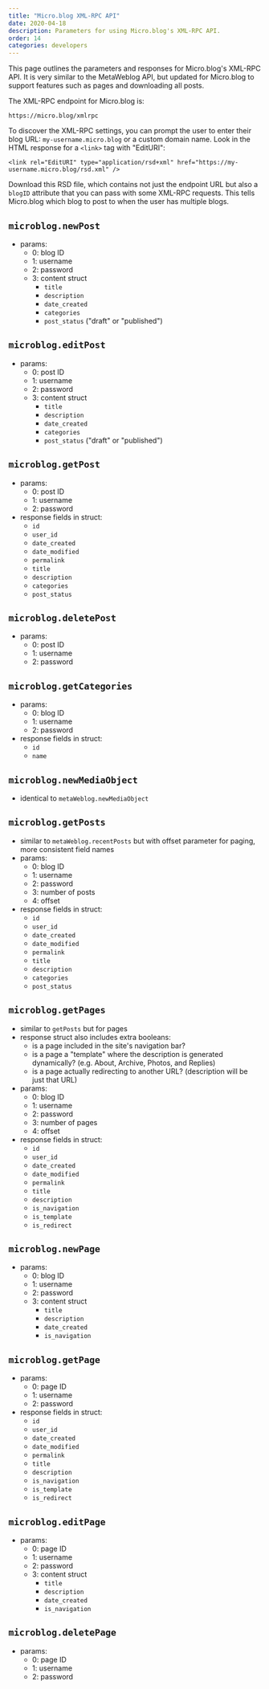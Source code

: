 ```yaml
---
title: "Micro.blog XML-RPC API"
date: 2020-04-18
description: Parameters for using Micro.blog's XML-RPC API.
order: 14
categories: developers
---
```


This page outlines the parameters and responses for Micro.blog's XML-RPC API. It is very similar to the MetaWeblog API, but updated for Micro.blog to support features such as pages and downloading all posts.

The XML-RPC endpoint for Micro.blog is:

`https://micro.blog/xmlrpc`

To discover the XML-RPC settings, you can prompt the user to enter their blog URL: `my-username.micro.blog` or a custom domain name. Look in the HTML response for a `<link>` tag with "EditURI":

`<link rel="EditURI" type="application/rsd+xml" href="https://my-username.micro.blog/rsd.xml" />`

Download this RSD file, which contains not just the endpoint URL but also a `blogID` attribute that you can pass with some XML-RPC requests. This tells Micro.blog which blog to post to when the user has multiple blogs.

## `microblog.newPost`

* params:
	* 0: blog ID
	* 1: username
	* 2: password
	* 3: content struct
		* `title`
		* `description`
		* `date_created`
		* `categories`
		* `post_status` ("draft" or "published")

## `microblog.editPost`

* params:
	* 0: post ID
	* 1: username
	* 2: password
	* 3: content struct
		* `title`
		* `description`
		* `date_created`
		* `categories`
		* `post_status` ("draft" or "published")

## `microblog.getPost`

* params:
	* 0: post ID
	* 1: username
	* 2: password
* response fields in struct:
	* `id`
	* `user_id`
	* `date_created`
	* `date_modified`
	* `permalink`
	* `title`
	* `description`
	* `categories`
	* `post_status`

## `microblog.deletePost`

* params:
	* 0: post ID
	* 1: username
	* 2: password

## `microblog.getCategories`

* params:
	* 0: blog ID
	* 1: username
	* 2: password
* response fields in struct:
	* `id`
	* `name`

## `microblog.newMediaObject`

* identical to `metaWeblog.newMediaObject`

## `microblog.getPosts`

* similar to `metaWeblog.recentPosts` but with offset parameter for paging, more consistent field names
* params:
	* 0: blog ID
	* 1: username
	* 2: password
	* 3: number of posts
	* 4: offset
* response fields in struct:
	* `id`
	* `user_id`
	* `date_created`
	* `date_modified`
	* `permalink`
	* `title`
	* `description`
	* `categories`
	* `post_status`

## `microblog.getPages`

* similar to `getPosts` but for pages
* response struct also includes extra booleans:
	* is a page included in the site's navigation bar?
	* is a page a "template" where the description is generated dynamically? (e.g. About, Archive, Photos, and Replies)
	* is a page actually redirecting to another URL? (description will be just that URL)
* params:
	* 0: blog ID
	* 1: username
	* 2: password
	* 3: number of pages
	* 4: offset
* response fields in struct:
	* `id`
	* `user_id`
	* `date_created`
	* `date_modified`
	* `permalink`
	* `title`
	* `description`
	* `is_navigation`
	* `is_template`
	* `is_redirect`

## `microblog.newPage`

* params:
	* 0: blog ID
	* 1: username
	* 2: password
	* 3: content struct
		* `title`
		* `description`
		* `date_created`
		* `is_navigation`

## `microblog.getPage`

* params:
	* 0: page ID
	* 1: username
	* 2: password
* response fields in struct:
	* `id`
	* `user_id`
	* `date_created`
	* `date_modified`
	* `permalink`
	* `title`
	* `description`
	* `is_navigation`
	* `is_template`
	* `is_redirect`

## `microblog.editPage`

* params:
	* 0: page ID
	* 1: username
	* 2: password
	* 3: content struct
		* `title`
		* `description`
		* `date_created`
		* `is_navigation`

## `microblog.deletePage`

* params:
	* 0: page ID
	* 1: username
	* 2: password
